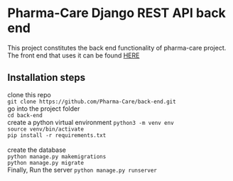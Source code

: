 # Pharma-Care Django REST API back end
<div>This project constitutes the back end functionality of pharma-care project. The front end that uses it can be found <a href='https://github.com/Pharma-Care/front-end'>HERE</a>
</div>

## Installation steps
<div>
clone this repo<br>
<code>git clone https://github.com/Pharma-Care/back-end.git</code><br>
go into the project folder<br>
<code>cd back-end</code><br>
<div>
create a python virtual environment
<code>python3 -m venv env<br>source venv/bin/activate<br>pip install -r requirements.txt</code><br><br>
create the database<br>
<code>python manage.py makemigrations<br>python manage.py migrate</code>
</div>
Finally, Run the server
<code>python manage.py runserver</code>
</div>